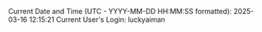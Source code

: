 Current Date and Time (UTC - YYYY-MM-DD HH:MM:SS formatted): 2025-03-16 12:15:21
Current User's Login: luckyaiman
